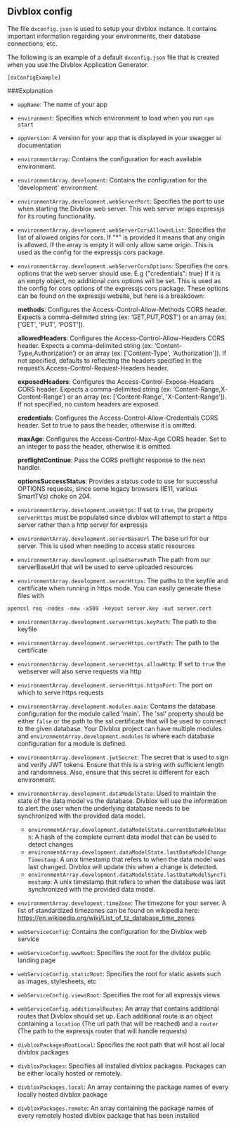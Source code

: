 ## Divblox config

The file `dxconfig.json` is used to setup your divblox instance. It contains
important information regarding your environments, their database connections, etc.

The following is an example of a default `dxconfig.json` file that is created
when you use the Divblox Application Generator.

```
[dxConfigExample]
```

###Explanation

-   `appName`: The name of your app
-   `environment`: Specifies which environment to load when you run `npm start`
-   `appVersion`: A version for your app that is displayed in your swagger ui documentation
-   `environmentArray`: Contains the configuration for each available environment.
-   `environmentArray.development`: Contains the configuration for the 'development' environment.
-   `environmentArray.development.webServerPort`: Specifies the port to use when starting the Divblox web server. This web
    server wraps expressjs for its routing functionality.
-   `environmentArray.development.webServerCorsAllowedList`: Specifies the list of allowed origins for cors. If "\*"
    is provided it means that any origin is allowed. If the array is empty it will only allow same origin. This is used as the
    config for the expressjs cors package.
-   `environmentArray.development.webServerCorsOptions`: Specifies the cors options that the web server should use. E.g {"credentials": true}
    If it is an empty object, no additional cors options will be set. This is used as the config for cors options of the expressjs cors package.
    These options can be found on the expressjs website, but here is a breakdown:

    **methods**: Configures the Access-Control-Allow-Methods CORS header. Expects a comma-delimited string (ex: ‘GET,PUT,POST’) or an array (ex: ['GET', 'PUT', 'POST']).

    **allowedHeaders**: Configures the Access-Control-Allow-Headers CORS header. Expects a comma-delimited string (ex: ‘Content-Type,Authorization’) or an array (ex: ['Content-Type', 'Authorization']). If not specified, defaults to reflecting the headers specified in the request’s Access-Control-Request-Headers header.

    **exposedHeaders**: Configures the Access-Control-Expose-Headers CORS header. Expects a comma-delimited string (ex: ‘Content-Range,X-Content-Range’) or an array (ex: ['Content-Range', 'X-Content-Range']). If not specified, no custom headers are exposed.

    **credentials**: Configures the Access-Control-Allow-Credentials CORS header. Set to true to pass the header, otherwise it is omitted.

    **maxAge**: Configures the Access-Control-Max-Age CORS header. Set to an integer to pass the header, otherwise it is omitted.

    **preflightContinue**: Pass the CORS preflight response to the next handler.

    **optionsSuccessStatus**: Provides a status code to use for successful OPTIONS requests, since some legacy browsers (IE11, various SmartTVs) choke on 204.

-   `environmentArray.development.useHttps`: If set to `true`, the property `serverHttps` must be populated since divblox
    will attempt to start a https server rather than a http server for expressjs
-   `environmentArray.development.serverBaseUrl` The base url for our server. This is used when needing to access static resources
-   `environmentArray.development.uploadServePath` The path from our serverBaseUrl that will be used to serve uploaded resources
-   `environmentArray.development.serverHttps`: The paths to the keyfile and certificate when running in https mode.
    You can easily generate these files with

`openssl req -nodes -new -x509 -keyout server.key -out server.cert`

-   `environmentArray.development.serverHttps.keyPath`: The path to the keyfile
-   `environmentArray.development.serverHttps.certPath`: The path to the certificate
-   `environmentArray.development.serverHttps.allowHttp`: If set to `true` the webserver will also serve requests via http
-   `environmentArray.development.serverHttps.httpsPort`: The port on which to serve https requests

-   `environmentArray.development.modules.main`: Contains the database configuration for the module called 'main'. The 'ssl'
    property should be either `false` or the path to the ssl certificate that will be used to connect to the given database.
    Your Divblox project can have multiple modules and `environmentArray.development.modules` is where each database
    configuration for a module is defined.

-   `environmentArray.development.jwtSecret`: The secret that is used to sign and verify JWT tokens. Ensure that
    this is a string with sufficient length and randomness. Also, ensure that this secret is different for each environment.

-   `environmentArray.development.dataModelState`: Used to maintain the state of the data model vs the database.
    Divblox will use the information to alert the user when the underlying database needs to be synchronized with
    the provided data model.

    -   `environmentArray.development.dataModelState.currentDataModelHash`: A hash of the complete current data model that
        can be used to detect changes
    -   `environmentArray.development.dataModelState.lastDataModelChangeTimestamp`: A unix timestamp that refers to when the
        data model was last changed. Divblox will update this when a change is detected.
    -   `environmentArray.development.dataModelState.lastDataModelSyncTimestamp`: A unix timestamp that refers to when the
        database was last synchronized with the provided data model.

-   `environmentArray.developent.timeZone`: The timezone for your server. A list of standardized timezones can be found
    on wikipedia here: https://en.wikipedia.org/wiki/List_of_tz_database_time_zones

-   `webServiceConfig`: Contains the configuration for the Divblox web service
-   `webServiceConfig.wwwRoot`: Specifies the root for the divblox public landing page
-   `webServiceConfig.staticRoot`: Specifies the root for static assets such as images, stylesheets, etc
-   `webServiceConfig.viewsRoot`: Specifies the root for all expressjs views
-   `webServiceConfig.additionalRoutes`: An array that contains additional routes that Divblox should set up. Each additional
    route is an object containing a `location` (The url path that will be reached) and a `router` (The path to the expressjs
    router that will handle requests)
-   `divbloxPackagesRootLocal`: Specifies the root path that will host all local divblox packages
-   `divbloxPackages`: Specifies all installed divblox packages. Packages can be either locally hosted or remotely.
-   `divbloxPackages.local`: An array containing the package names of every locally hosted divblox package
-   `divbloxPackages.remote`: An array containing the package names of every remotely hosted divblox package that has been installed
